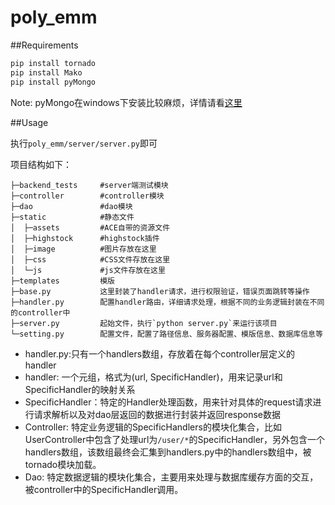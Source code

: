 poly_emm
========

##Requirements

```bash
pip install tornado
pip install Mako
pip install pyMongo
```
Note: pyMongo在windows下安装比较麻烦，详情请看[这里](http://api.mongodb.org/python/current/installation.html)

##Usage

执行`poly_emm/server/server.py`即可

项目结构如下：

```
├─backend_tests     #server端测试模块
├─controller        #controller模块
├─dao               #dao模块
├─static            #静态文件
│  ├─assets         #ACE自带的资源文件
│  ├─highstock      #highstock插件
│  ├─image          #图片存放在这里
│  ├─css            #CSS文件存放在这里
│  └─js             #js文件存放在这里
├─templates         模版
├─base.py           这里封装了handler请求，进行权限验证，错误页面跳转等操作
├─handler.py        配置handler路由，详细请求处理，根据不同的业务逻辑封装在不同的controller中
├─server.py         起始文件，执行`python server.py`来运行该项目
└─setting.py        配置文件，配置了路径信息、服务器配置、模版信息、数据库信息等
```

*   handler.py:只有一个handlers数组，存放着在每个controller层定义的handler
*   handler: 一个元组，格式为(url, SpecificHandler)，用来记录url和SpecificHandler的映射关系
*   SpecificHandler：特定的Handler处理函数，用来针对具体的request请求进行请求解析以及对dao层返回的数据进行封装并返回response数据
*   Controller: 特定业务逻辑的SpecificHandlers的模块化集合，比如UserController中包含了处理url为`/user/*`的SpecificHandler，另外包含一个handlers数组，该数组最终会汇集到handlers.py中的handlers数组中，被tornado模块加载。
*   Dao: 特定数据逻辑的模块化集合，主要用来处理与数据库缓存方面的交互，被controller中的SpecificHandler调用。

